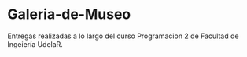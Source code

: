 # Galeria-de-Museo
Entregas realizadas a lo largo del curso Programacion 2 de Facultad de Ingeiería UdelaR.
